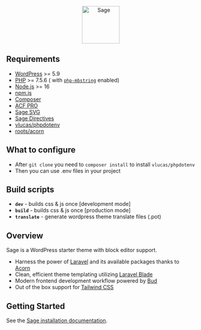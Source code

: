 <p align="center">
  <a href="https://roots.io/sage/">
    <img alt="Sage" src="https://cdn.roots.io/app/uploads/logo-sage.svg" height="100">
  </a>
</p>

## Requirements

- [WordPress](https://wordpress.org/) >= 5.9
- [PHP](https://secure.php.net/manual/en/install.php) >= 7.5.6 (
  with [`php-mbstring`](https://secure.php.net/manual/en/book.mbstring.php) enabled)
- [Node.js](http://nodejs.org/) >= 16
- [npm.js](https://www.npmjs.com/)
- [Composer](https://getcomposer.org/)
- [ACF PRO](https://www.advancedcustomfields.com/pro/)
- [Sage SVG](https://github.com/Log1x/sage-svg)
- [Sage Directives](https://github.com/Log1x/sage-directives)
- [vlucas/phpdotenv](https://github.com/vlucas/phpdotenv)
- [roots/acorn](https://github.com/roots/acorn)

## What to configure

- After `git clone` you need to `composer install` to install `vlucas/phpdotenv`
- Then you can use .env files in your project

## Build scripts

- **`dev`** - builds css & js once [development mode]
- **`build`** - builds css & js once [production mode]
- **`translate`** - generate wordpress theme translate files (.pot)

## Overview

Sage is a WordPress starter theme with block editor support.

- Harness the power of [Laravel](https://laravel.com) and its available packages thanks to [Acorn](https://github.com/roots/acorn)
- Clean, efficient theme templating utilizing [Laravel Blade](https://laravel.com/docs/master/blade)
- Modern frontend development workflow powered by [Bud](https://bud.js.org/)
- Out of the box support for [Tailwind CSS](https://tailwindcss.com/)

## Getting Started

See the [Sage installation documentation](https://roots.io/sage/docs/installation/).
